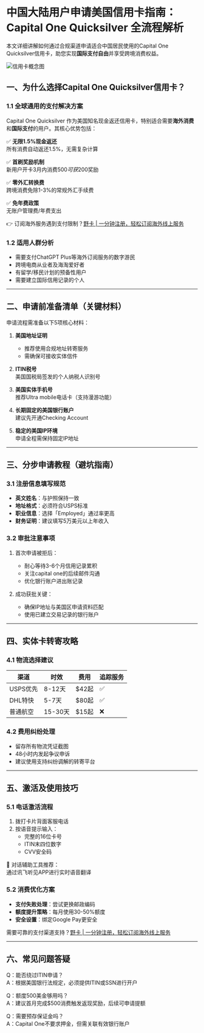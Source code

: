 # 中国大陆用户申请美国信用卡指南：Capital One Quicksilver 全流程解析

本文详细讲解如何通过合规渠道申请适合中国居民使用的Capital One Quicksilver信用卡，助您实现**国际支付自由**并享受跨境消费权益。

![信用卡概念图](https://via.placeholder.com/800x400)

## 一、为什么选择Capital One Quicksilver信用卡？
### 1.1 全球通用的支付解决方案
Capital One Quicksilver 作为美国知名现金返还信用卡，特别适合需要**海外消费**和**国际支付**的用户。其核心优势包括：

✅ **无限1.5%现金返还**  
所有消费自动返还1.5%，无需复杂计算

✅ **首刷奖励机制**  
新用户开卡3月内消费$500可获$200奖励

✅ **零外汇转换费**  
跨境消费免除1-3%的常规外汇手续费

✅ **免年费政策**  
无账户管理费/年费支出

👉 订阅海外服务遇到支付限制？[野卡 | 一分钟注册，轻松订阅海外线上服务](https://bbtdd.com/yeka)

### 1.2 适用人群分析
- 需要支付ChatGPT Plus等海外订阅服务的数字游民
- 跨境电商从业者及海淘爱好者
- 有留学/移民计划的预备性用户
- 需要建立国际信用记录的个人

---

## 二、申请前准备清单（关键材料）
申请流程需准备以下5项核心材料：

1. **美国地址证明**
   - 推荐使用合规地址转寄服务
   - 需确保可接收实体信件

2. **ITIN税号**  
   美国国税局签发的个人纳税人识别号

3. **美国实体手机号**  
   推荐Ultra mobile电话卡（支持漫游功能）

4. **长期固定的美国银行账户**  
   建议先开通Checking Account

5. **稳定的美国IP环境**  
   申请全程需保持固定IP地址

---

## 三、分步申请教程（避坑指南）
### 3.1 注册信息填写规范
- **英文姓名**：与护照保持一致
- **地址格式**：必须符合USPS标准
- **职业信息**：选择「Employed」通过率更高
- **财务证明**：建议填写5万美元以上年收入

### 3.2 审批注意事项
1. 首次申请被拒后：
   - 耐心等待3-6个月信用记录累积
   - 关注capital one的后续邮件沟通
   - 优化银行账户进出账记录

2. 成功获批关键：
   - 确保IP地址与美国区申请资料匹配
   - 使用已建立交易记录的银行账户

---

## 四、实体卡转寄攻略
### 4.1 物流选择建议
| 渠道        | 时效   | 费用    | 追踪服务 |
|-------------|--------|---------|----------|
| USPS优先    | 8-12天 | $42起   | ✅        |
| DHL特快     | 5-7天  | $80起   | ✅        |
| 普通航空    | 15-30天| $15起   | ❌        |

### 4.2 费用纠纷处理
- 留存所有物流凭证截图
- 48小时内发起争议申诉
- 建议使用支持纠纷调解的转寄平台

---

## 五、激活及使用技巧
### 5.1 电话激活流程
1. 拨打卡片背面客服电话
2. 按语音提示输入：
   - 完整的16位卡号
   - ITIN末四位数字
   - CVV安全码

📌 对话辅助工具推荐：  
通过讯飞听见APP进行实时语音翻译

### 5.2 消费优化方案
- **支付失败处理**：尝试更换邮政编码
- **额度提升策略**：每月使用30-50%额度
- **安全设置**：绑定Google Pay更安全

需要可靠的支付渠道支持？[野卡 | 一分钟注册，轻松订阅海外线上服务](https://bbtdd.com/yeka)

---

## 六、常见问题答疑
Q：能否绕过ITIN申请？  
A：根据美国银行法规定，必须提供ITIN或SSN进行开户

Q：额度500美金够用吗？  
A：建议首月完成$500消费触发返现奖励，后续可申请提额

Q：需要预存保证金吗？  
A：Capital One不要求押金，但需关联有效银行账户